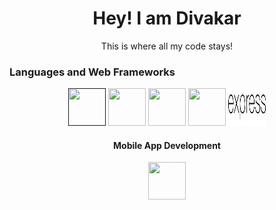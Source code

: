 <h1 align=center>Hey! I am Divakar</h1>

<div align=center>This is where all my code stays!</div> 

<h3>Languages and Web Frameworks</h3>

<div align=center>
<a href=""><img height=60 width=60 src="https://github.com/rahuldkjain/github-profile-readme-generator/blob/master/src/images/icons/ProgrammingLanguages/c.svg"/></a>
<a href=https://www.javascript.com><img height=60 width=60 src="https://github.com/rahuldkjain/github-profile-readme-generator/blob/master/src/images/icons/ProgrammingLanguages/javascript.svg"/></a>
<a href=https://reactjs.org><img height=60 width=60 src="https://github.com/rahuldkjain/github-profile-readme-generator/blob/master/src/images/icons/MobileAppDevelopment/reactnative.svg"/></a>
<a href=https://nodejs.org><img width=60 height=60 src="https://github.com/rahuldkjain/github-profile-readme-generator/blob/master/src/images/icons/BackendDevelopment/nodejs.svg"/></a>
<a href=https://expressjs.com><img height=60 width=60 src="https://github.com/rahuldkjain/github-profile-readme-generator/blob/master/src/images/icons/BackendDevelopment/express.svg"/></a>
</div>

<div align=center>
<h4>Mobile App Development</h4>
<a href=https://reactnative.dev><img height=60 width=60 src="https://github.com/rahuldkjain/github-profile-readme-generator/blob/master/src/images/icons/FrontendDevelopment/reactjs.svg"></a>
</div>


